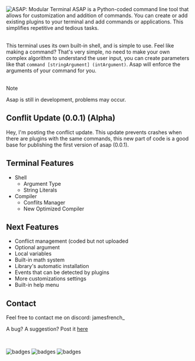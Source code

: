 <!-- <h1 align="center"><code>ASAP</code></h1> -->
<img src="https://jamesfrench.fr/asap/banner.png" alt="ASAP: Modular Terminal">
ASAP is a Python-coded command line tool that allows for customization and addition of commands. 
You can create or add existing plugins to your terminal and add commands or applications. This simplifies repetitive and tedious tasks.‎
<br/><br/>

This terminal uses its own built-in shell, and is simple to use. Feel like making a command? That's very simple, no need to make your own complex algorithm to understand the user input, you can create parameters like that `command [stringArgument] (intArgument)`. Asap will enforce the arguments of your command for you.
<br/><br/>

> [!NOTE]
> Asap is still in development, problems may occur.

## Conflit Update (0.0.1) (Alpha)
Hey, I'm posting the conflict update. This update prevents crashes when there are plugins with the same commands, this new part of code is a good base for publishing the first version of asap (0.0.1).

## Terminal Features
- Shell
  - Argument Type
  - String Literals
- Compiler
  - Conflits Manager
  - New Optimized Compiler  

## Next Features
- Conflict management (coded but not uploaded
- Optional argument
- Local variables
- Built-in math system
- Library's automatic installation
- Events that can be detected by plugins
- More customizations settings
- Built-in help menu
  
## Contact

Feel free to contact me on discord: jamesfrench_

A bug? A suggestion? Post it [here](https://github.com/JamesMinoucha/Asap/issues/new)

<br/>

![badges](http://ForTheBadge.com/images/badges/built-with-love.svg) ![badges](http://ForTheBadge.com/images/badges/made-with-python.svg) ![badges](https://img.shields.io/badge/Visual_Studio_Code-0078D4?style=for-the-badge&logo=visual%20studio%20code&logoColor=white)
